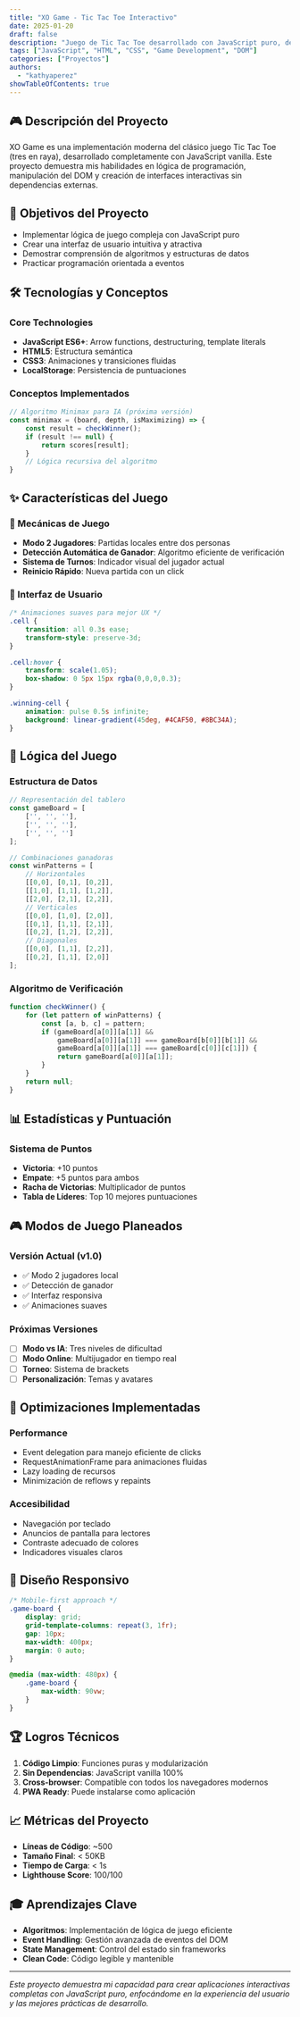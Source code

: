 ```yaml
---
title: "XO Game - Tic Tac Toe Interactivo"
date: 2025-01-20
draft: false
description: "Juego de Tic Tac Toe desarrollado con JavaScript puro, demostrando lógica de programación y manipulación del DOM"
tags: ["JavaScript", "HTML", "CSS", "Game Development", "DOM"]
categories: ["Proyectos"]
authors:
  - "kathyaperez"
showTableOfContents: true
---
```


## 🎮 Descripción del Proyecto

XO Game es una implementación moderna del clásico juego Tic Tac Toe (tres en raya), desarrollado completamente con JavaScript vanilla. Este proyecto demuestra mis habilidades en lógica de programación, manipulación del DOM y creación de interfaces interactivas sin dependencias externas.

## 🎯 Objetivos del Proyecto

- Implementar lógica de juego compleja con JavaScript puro
- Crear una interfaz de usuario intuitiva y atractiva
- Demostrar comprensión de algoritmos y estructuras de datos
- Practicar programación orientada a eventos

## 🛠️ Tecnologías y Conceptos

### Core Technologies
- **JavaScript ES6+**: Arrow functions, destructuring, template literals
- **HTML5**: Estructura semántica
- **CSS3**: Animaciones y transiciones fluidas
- **LocalStorage**: Persistencia de puntuaciones

### Conceptos Implementados
```javascript
// Algoritmo Minimax para IA (próxima versión)
const minimax = (board, depth, isMaximizing) => {
    const result = checkWinner();
    if (result !== null) {
        return scores[result];
    }
    // Lógica recursiva del algoritmo
}
```

## ✨ Características del Juego

### 🎲 Mecánicas de Juego
- **Modo 2 Jugadores**: Partidas locales entre dos personas
- **Detección Automática de Ganador**: Algoritmo eficiente de verificación
- **Sistema de Turnos**: Indicador visual del jugador actual
- **Reinicio Rápido**: Nueva partida con un click

### 🎨 Interfaz de Usuario
```css
/* Animaciones suaves para mejor UX */
.cell {
    transition: all 0.3s ease;
    transform-style: preserve-3d;
}

.cell:hover {
    transform: scale(1.05);
    box-shadow: 0 5px 15px rgba(0,0,0,0.3);
}

.winning-cell {
    animation: pulse 0.5s infinite;
    background: linear-gradient(45deg, #4CAF50, #8BC34A);
}
```

## 🧠 Lógica del Juego

### Estructura de Datos
```javascript
// Representación del tablero
const gameBoard = [
    ['', '', ''],
    ['', '', ''],
    ['', '', '']
];

// Combinaciones ganadoras
const winPatterns = [
    // Horizontales
    [[0,0], [0,1], [0,2]],
    [[1,0], [1,1], [1,2]],
    [[2,0], [2,1], [2,2]],
    // Verticales
    [[0,0], [1,0], [2,0]],
    [[0,1], [1,1], [2,1]],
    [[0,2], [1,2], [2,2]],
    // Diagonales
    [[0,0], [1,1], [2,2]],
    [[0,2], [1,1], [2,0]]
];
```

### Algoritmo de Verificación
```javascript
function checkWinner() {
    for (let pattern of winPatterns) {
        const [a, b, c] = pattern;
        if (gameBoard[a[0]][a[1]] &&
            gameBoard[a[0]][a[1]] === gameBoard[b[0]][b[1]] &&
            gameBoard[a[0]][a[1]] === gameBoard[c[0]][c[1]]) {
            return gameBoard[a[0]][a[1]];
        }
    }
    return null;
}
```

## 📊 Estadísticas y Puntuación

### Sistema de Puntos
- **Victoria**: +10 puntos
- **Empate**: +5 puntos para ambos
- **Racha de Victorias**: Multiplicador de puntos
- **Tabla de Líderes**: Top 10 mejores puntuaciones

## 🎮 Modos de Juego Planeados

### Versión Actual (v1.0)
- ✅ Modo 2 jugadores local
- ✅ Detección de ganador
- ✅ Interfaz responsiva
- ✅ Animaciones suaves

### Próximas Versiones
- [ ] **Modo vs IA**: Tres niveles de dificultad
- [ ] **Modo Online**: Multijugador en tiempo real
- [ ] **Torneo**: Sistema de brackets
- [ ] **Personalización**: Temas y avatares

## 🚀 Optimizaciones Implementadas

### Performance
- Event delegation para manejo eficiente de clicks
- RequestAnimationFrame para animaciones fluidas
- Lazy loading de recursos
- Minimización de reflows y repaints

### Accesibilidad
- Navegación por teclado
- Anuncios de pantalla para lectores
- Contraste adecuado de colores
- Indicadores visuales claros

## 📱 Diseño Responsivo

```css
/* Mobile-first approach */
.game-board {
    display: grid;
    grid-template-columns: repeat(3, 1fr);
    gap: 10px;
    max-width: 400px;
    margin: 0 auto;
}

@media (max-width: 480px) {
    .game-board {
        max-width: 90vw;
    }
}
```

## 🏆 Logros Técnicos

1. **Código Limpio**: Funciones puras y modularización
2. **Sin Dependencias**: JavaScript vanilla 100%
3. **Cross-browser**: Compatible con todos los navegadores modernos
4. **PWA Ready**: Puede instalarse como aplicación

## 📈 Métricas del Proyecto

- **Líneas de Código**: ~500
- **Tamaño Final**: < 50KB
- **Tiempo de Carga**: < 1s
- **Lighthouse Score**: 100/100

## 🎓 Aprendizajes Clave

- **Algoritmos**: Implementación de lógica de juego eficiente
- **Event Handling**: Gestión avanzada de eventos del DOM
- **State Management**: Control del estado sin frameworks
- **Clean Code**: Código legible y mantenible

---

*Este proyecto demuestra mi capacidad para crear aplicaciones interactivas completas con JavaScript puro, enfocándome en la experiencia del usuario y las mejores prácticas de desarrollo.*